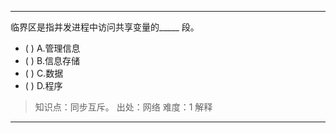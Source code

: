 ---
临界区是指并发进程中访问共享变量的_____ 段。
- ( ) A.管理信息 
- ( ) B.信息存储 
- ( ) C.数据 
- ( ) D.程序

> 知识点：同步互斥。
> 出处：网络
> 难度：1
> 解释

---